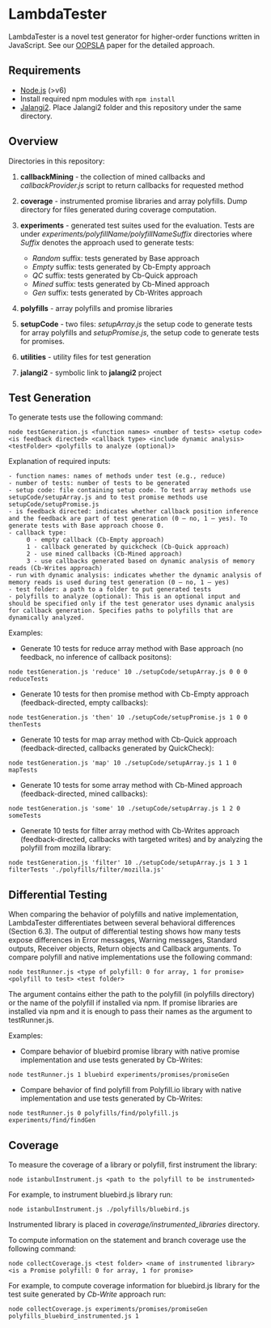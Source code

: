 # LambdaTester
LambdaTester is a novel test generator for higher-order functions written in JavaScript. See our [OOPSLA](http://software-lab.org/publications/oopsla2018_LambdaTester.pdf) paper for the detailed approach.

## Requirements

- [Node.js](https://nodejs.org/en/) (>v6)
- Install required npm modules with `npm install`
- [Jalangi2](https://github.com/Samsung/jalangi2). Place Jalangi2 folder and this repository under the same directory.  

## Overview

Directories in this repository:
1. **callbackMining** - the collection of mined callbacks and *callbackProvider.js* script to return callbacks for requested method
2. **coverage** - instrumented promise libraries and array polyfills. Dump directory for files generated during coverage computation.
3. **experiments** - generated test suites used for the evaluation. Tests are under *experiments/polyfillName/polyfillNameSuffix* directories where *Suffix* denotes the approach used to generate tests:

    - *Random* suffix: tests generated by Base approach
    - *Empty* suffix: tests generated by Cb-Empty approach
    - *QC* suffix: tests generated by Cb-Quick approach
    - *Mined* suffix: tests generated by Cb-Mined approach
    - *Gen* suffix: tests generated by Cb-Writes approach
    
4. **polyfills** - array polyfills and promise libraries
5. **setupCode** - two files: *setupArray.js* the setup code to generate tests for array polyfills and *setupPromise.js*, the setup code to generate tests for promises.
6. **utilities** - utility files for test generation 
7. **jalangi2** - symbolic link to **jalangi2** project

## Test Generation
To generate tests use the following command:

`node testGeneration.js <function names> <number of tests> <setup code> <is feedback directed> <callback type> <include dynamic analysis> <testFolder> <polyfills to analyze (optional)>`


Explanation of required inputs:


    - function names: names of methods under test (e.g., reduce)
    - number of tests: number of tests to be generated
    - setup code: file containing setup code. To test array methods use setupCode/setupArray.js and to test promise methods use setupCode/setupPromise.js 
    - is feedback directed: indicates whether callback position inference and the feedback are part of test generation (0 – no, 1 – yes). To generate tests with Base approach choose 0.
    - callback type: 
         0 - empty callback (Cb-Empty approach)
         1 - callback generated by quickcheck (Cb-Quick approach) 
         2 - use mined callbacks (Cb-Mined approach)
         3 - use callbacks generated based on dynamic analysis of memory reads (Cb-Writes approach)
    - run with dynamic analysis: indicates whether the dynamic analysis of memory reads is used during test generation (0 – no, 1 – yes)
    - test folder: a path to a folder to put generated tests
    - polyfills to analyze (optional): This is an optional input and should be specified only if the test generator uses dynamic analysis for callback generation. Specifies paths to polyfills that are dynamically analyzed.

Examples:

- Generate 10 tests for reduce array method with Base approach (no feedback, no inference of callback positons):

`node testGeneration.js 'reduce' 10 ./setupCode/setupArray.js 0 0 0 reduceTests`

- Generate 10 tests for then promise method with Cb-Empty approach (feedback-directed, empty callbacks):

`node testGeneration.js 'then' 10 ./setupCode/setupPromise.js 1 0 0 thenTests`

- Generate 10 tests for map array method with Cb-Quick approach (feedback-directed, callbacks generated by QuickCheck):

`node testGeneration.js 'map' 10 ./setupCode/setupArray.js 1 1 0 mapTests`

- Generate 10 tests for some array method with Cb-Mined approach (feedback-directed, mined callbacks):

`node testGeneration.js 'some' 10 ./setupCode/setupArray.js 1 2 0 someTests`

- Generate 10 tests for filter array method with Cb-Writes approach (feedback-directed, callbacks with targeted writes) and by analyzing the polyfill from mozilla library:

`node testGeneration.js 'filter' 10 ./setupCode/setupArray.js 1 3 1 filterTests './polyfills/filter/mozilla.js'`

## Differential Testing

When comparing the behavior of polyfills and native implementation, LambdaTester differentiates between several behavioral differences (Section 6.3). The output of differential testing shows how many tests expose differences in Error messages, Warning messages, Standard outputs, Receiver objects, Return objects and Callback arguments. To compare polyfill and native implementations use the following command:

`node testRunner.js <type of polyfill: 0 for array, 1 for promise> <polyfill to test> <test folder>`

The *<polyfill to test>* argument contains either the path to the polyfill (in polyfills directory) or the name of the polyfill if installed via npm. If promise libraries are installed via npm and it is enough to pass their names as the argument to testRunner.js.
 
Examples:

- Compare behavior of bluebird promise library with native promise implementation and use tests generated by Cb-Writes:

`node testRunner.js 1 bluebird experiments/promises/promiseGen`

- Compare behavior of find polyfill from Polyfill.io library with native implementation and use tests generated by Cb-Writes:

`node testRunner.js 0 polyfills/find/polyfill.js experiments/find/findGen`


## Coverage

To measure the coverage of a library or polyfill, first instrument the library:

`node istanbulInstrument.js <path to the polyfill to be instrumented>`

For example, to instrument bluebird.js library run:

`node istanbulInstrument.js ./polyfills/bluebird.js`

Instrumented library is placed in *coverage/instrumented_libraries* directory.

To compute information on the statement and branch coverage use the following command:

`node collectCoverage.js <test folder> <name of instrumented library> <is a Promise polyfill: 0 for array, 1 for promise>`

For example, to compute coverage information for bluebird.js library for the test suite generated by *Cb-Write* approach run:

`node collectCoverage.js experiments/promises/promiseGen polyfills_bluebird_instrumented.js 1`





